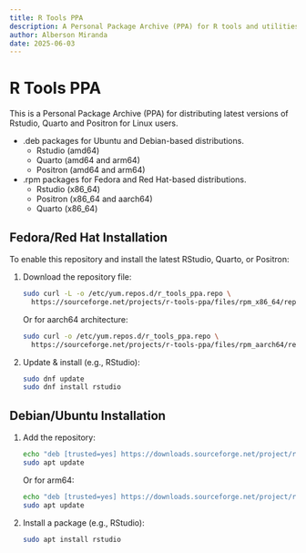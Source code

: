 ```yaml
---
title: R Tools PPA
description: A Personal Package Archive (PPA) for R tools and utilities, providing .deb and .rpm packages for various distributions.
author: Alberson Miranda
date: 2025-06-03
---
```


# R Tools PPA

This is a Personal Package Archive (PPA) for distributing latest versions of Rstudio, Quarto and Positron for Linux users.

- .deb packages for Ubuntu and Debian-based distributions.
  - Rstudio (amd64)
  - Quarto (amd64 and arm64)
  - Positron (amd64 and arm64)
- .rpm packages for Fedora and Red Hat-based distributions.
  - Rstudio (x86_64)
  - Positron (x86_64 and aarch64)
  - Quarto (x86_64)

## Fedora/Red Hat Installation

To enable this repository and install the latest RStudio, Quarto, or Positron:

1. Download the repository file:
    ```sh
    sudo curl -L -o /etc/yum.repos.d/r_tools_ppa.repo \
      https://sourceforge.net/projects/r-tools-ppa/files/rpm_x86_64/repo.txt/download
    ```

    Or for aarch64 architecture:
    ```sh
    sudo curl -o /etc/yum.repos.d/r_tools_ppa.repo \
      https://sourceforge.net/projects/r-tools-ppa/files/rpm_aarch64/repo.txt/download
    ```

2. Update & install (e.g., RStudio):
    ```sh
    sudo dnf update
    sudo dnf install rstudio
    ```

## Debian/Ubuntu Installation

1. Add the repository:
   ```sh
   echo "deb [trusted=yes] https://downloads.sourceforge.net/project/r-tools-ppa/deb_amd64 stable main" | sudo tee /etc/apt/sources.list.d/r_tools_ppa.list
   sudo apt update
   ```

   Or for arm64:
   ```sh
   echo "deb [trusted=yes] https://downloads.sourceforge.net/project/r-tools-ppa/deb_arm64 stable main" | sudo tee /etc/apt/sources.list.d/r_tools_ppa.list
   sudo apt update
   ```

2. Install a package (e.g., RStudio):
   ```sh
   sudo apt install rstudio
   ```
